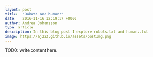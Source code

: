 ```yaml
---
layout: post
title:  "Robots and humans"
date:   2016-11-16 12:19:57 +0000
author: Andrea Johansson
type: article
description: In this blog post I explore robots.txt and humans.txt
image: https://aj223.github.io/assets/postImg.png
---
```


TODO: write content here.
